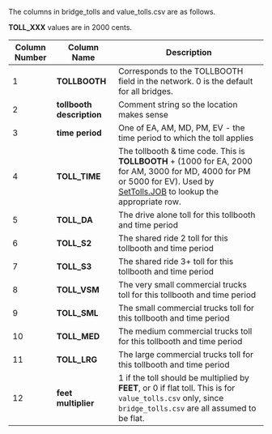 
The columns in bridge_tolls and value_tolls.csv are as follows.

**TOLL_XXX** values are in 2000 cents.

 Column Number | Column Name | Description
 --------------|-------------|-------------
  1 | **TOLLBOOTH** | Corresponds to the TOLLBOOTH field in the network. 0 is the default for all bridges.
  2 | **tollbooth description** | Comment string so the location makes sense
  3 | **time period** | One of EA, AM, MD, PM, EV - the time period to which the toll applies
  4 | **TOLL_TIME** | The tollbooth & time code. This is **TOLLBOOTH** + (1000 for EA, 2000 for AM, 3000 for MD, 4000 for PM or 5000 for EV). Used by [SetTolls.JOB](https://github.com/MetropolitanTransportationCommission/travel-model-two/blob/master/model-files/scripts/preprocess/SetTolls.JOB) to lookup the appropriate row.
  5 | **TOLL_DA** | The drive alone toll for this tollbooth and time period
  6 | **TOLL_S2** | The shared ride 2 toll for this tollbooth and time period
  7 | **TOLL_S3** | The shared ride 3+ toll for this tollbooth and time period
  8 | **TOLL_VSM** | The very small commercial trucks toll for this tollbooth and time period
  9 | **TOLL_SML** | The small commercial trucks toll for this tollbooth and time period
 10 | **TOLL_MED** | The medium commercial trucks toll for this tollbooth and time period
 11 | **TOLL_LRG** | The large commercial trucks toll for this tollbooth and time period
 12 | **feet multiplier** | 1 if the toll should be multiplied by **FEET**, or 0 if flat toll.  This is for `value_tolls.csv` only, since `bridge_tolls.csv` are all assumed to be flat.

